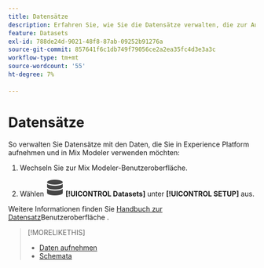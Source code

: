 ```yaml
---
title: Datensätze
description: Erfahren Sie, wie Sie die Datensätze verwalten, die zur Aufnahme von Daten in Mix Modeler erforderlich sind.
feature: Datasets
exl-id: 788de24d-9021-48f8-87ab-09252b91276a
source-git-commit: 857641f6c1db749f79056ce2a2ea35fc4d3e3a3c
workflow-type: tm+mt
source-wordcount: '55'
ht-degree: 7%

---
```


# Datensätze

So verwalten Sie Datensätze mit den Daten, die Sie in Experience Platform aufnehmen und in Mix Modeler verwenden möchten:

1. Wechseln Sie zur Mix Modeler-Benutzeroberfläche.

1. Wählen ![Daten](/help/assets/icons/Data.svg) **[!UICONTROL Datasets]** unter **[!UICONTROL SETUP]** aus.

Weitere Informationen finden Sie [ Handbuch zur Datensatz](https://experienceleague.adobe.com/docs/experience-platform/catalog/datasets/user-guide.html?lang=de)Benutzeroberfläche .

>[!MORELIKETHIS]
>
>* [Daten aufnehmen](https://experienceleague.adobe.com/de/docs/experience-platform/ingestion/home)
>* [Schemata](schemas.md)
